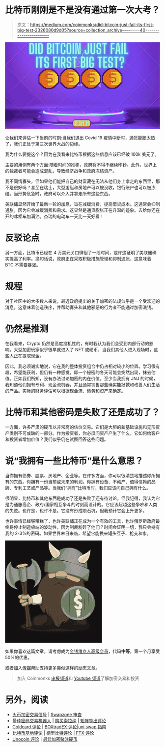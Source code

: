 # 比特币刚刚是不是没有通过第一次大考？

> 原文：<https://medium.com/coinmonks/did-bitcoin-just-fail-its-first-big-test-2326080d9d05?source=collection_archive---------40----------------------->

![](img/4cbe68c2e6b37a7b39f70c9a5d4a0670.png)

让我们来评估一下当前的时刻:当我们退出 Covid 19 疫情中断时，通货膨胀太热了，我们正处于第三次世界大战的边缘。

我为什么要提这个？因为在我看来比特币根据这些信息应该已经破 100k 美元了。

主要的用例有两个方面:随着时间的推移，政府将不得不继续印钞。此外，世界上的独裁者可能会造成混乱，导致经济战争和政府冻结资产。

我不同情寡头，但如果他们能把自己的财富藏在无法从他们身上拿走的东西里，那不是很好吗？甚至在瑞士，大型游艇和房地产可以被没收，银行账户也可以被冻结。当形势危急时，政府可以介入并拿走所有这些东西。

美联储显然开始了最新一轮的加息，旨在减缓消费，提高借贷成本。这通常会抑制通胀，因为它会减缓消费和需求。这显然是通货膨胀正在升温的迹象。去给你还在开的冰柜车加满油。杰瑞的电动车一天比一天好看！

# 反驳论点

另一方面，比特币已经在 4 万美元关口徘徊了一段时间，或许这证明了美联储确实提高了利率。换句话说，政府正在采取积极措施管理和抑制通胀，这意味着 BTC 不需要暴涨。

# 规程

对于社区中的大多数人来说，最近政府提出的关于加密的法规似乎是一个受欢迎的消息。这意味着创造秩序，并帮助寡头和其他邪恶的行为者不能通过加密洗钱。

# 仍然是推测

在我看来，Crypto 仍然是高度投机性的，有时我认为我们会受到内部行动的影响。大型加密玩家似乎很早就进入了 NFT 或硬币，当我们其他人进入现场时，这些人正在提取现金。

因此，我必须诚实地说，它在我的整体投资组合中仍占相对较小的位置。学习很有趣，希望能获利，但仍有一种感觉，即一个秘密的冬天可能会突然出现，抹去估值。正如我们所知，没有办法讨论加密的内在价值。至少当我拥有 JNJ 的时候，我知道他们拥有专利、现金流机器，并且通常销售那些确实能拯救和改善人们生活的产品。实际的财务评估可以根据现金流、债务和资产来确定。

# 比特币和其他密码是失败了还是成功了？

一方面，许多严肃的硬币以非常高的估价交易。它们是大胆的新基础设施和无形资产类别不可或缺的一部分。作为投资者，你必须问资产产生了什么，它如何给客户和投资者增加价值？我们似乎仍在试图回答这些问题。

# 说“我拥有一些比特币”是什么意思？

当你拥有债券、股票、房地产、企业等。在许多方面，你可以很清楚地描述你所拥有的东西。你拥有一份当前或未来的利润。你拥有设备、不动产、值得信赖的品牌、专利工艺或产品等。当我们“拥有”比特币时，我们应该问自己拥有什么。

很明显，比特币和其他东西是成功了还是失败了还有待讨论。但我记得，我认为它是为通胀高企、政府/国家相互争斗的时刻而设计的。它应该超越这些争吵和人类的失败。也许是，也许不是。它没有形成陨石坑，但我预计它会上升更多。

也许事情已经够糟糕了，也许美联储正在成为一个有效的工具，也许俄罗斯政府最终将停止制造极端的波动性，因为制裁粉碎了他们？时间会证明一切，我只会持有我的 2-3%的密码。如果世界末日来临，希望它能换来罐头豆子、枪支和水。

![](img/fc2f487ecbb6fd17cd5c5820dda493df.png)

如果你喜欢这篇文章，请考虑成为[金钱维京人高级会员](https://premium.moneyvikings.com/?page_id=9438)，代码**中等**，第一个月享受 50%的优惠。

或者加入[传媒](https://moneyvikings.medium.com/membership)帮助支持更多类似这样的励志文章。

> 加入 Coinmonks [电报频道](https://t.me/coincodecap)和 [Youtube 频道](https://www.youtube.com/c/coinmonks/videos)了解加密交易和投资

# 另外，阅读

*   [火币加密交易信号](https://coincodecap.com/huobi-crypto-trading-signals) | [Swapzone 审查](/coinmonks/swapzone-review-crypto-exchange-data-aggregator-e0ad78e55ed7)
*   最佳[密码交易机器人](https://coincodecap.com/best-crypto-trading-bots) | [购买索拉纳](https://coincodecap.com/buy-solana) | [矩阵导出评论](https://coincodecap.com/matrixport-review)
*   [Coldcard 评论](https://coincodecap.com/coldcard-review) | [BOXtradEX 评论](https://coincodecap.com/boxtradex-review)|[uni swap 指南](https://coincodecap.com/uniswap)
*   [比特币基地评论](/coinmonks/coinbase-review-6ef4e0f56064) | [德里比特评论](/coinmonks/deribit-review-options-fees-apis-and-testnet-2ca16c4bbdb2) | [FTX 评论](/coinmonks/ftx-crypto-exchange-review-53664ac1198f)
*   [Unocoin 评论](https://coincodecap.com/unocoin-review) | [最佳加密赌注硬币](https://coincodecap.com/best-crypto-staking-coins)